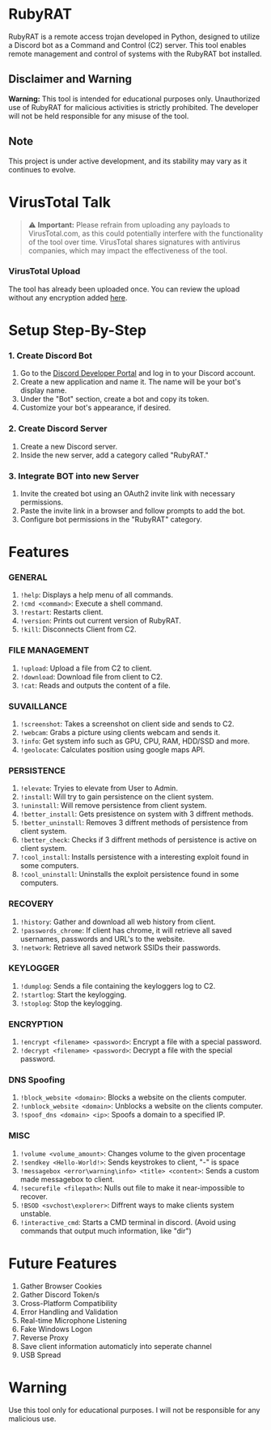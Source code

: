 # RubyRAT

RubyRAT is a remote access trojan developed in Python, designed to utilize a Discord bot as a Command and Control (C2) server. This tool enables remote management and control of systems with the RubyRAT bot installed.

## Disclaimer and Warning

**Warning:** This tool is intended for educational purposes only. Unauthorized use of RubyRAT for malicious activities is strictly prohibited. The developer will not be held responsible for any misuse of the tool.

## Note

This project is under active development, and its stability may vary as it continues to evolve.

# VirusTotal Talk

> ⚠️ **Important:** Please refrain from uploading any payloads to VirusTotal.com, as this could potentially interfere with the functionality of the tool over time. VirusTotal shares signatures with antivirus companies, which may impact the effectiveness of the tool.

### VirusTotal Upload

The tool has already been uploaded once. You can review the upload without any encryption added [here](https://www.virustotal.com/gui/file/426ed7a22f44beac5e34ffc0c71f927749d53e3f8a970acbabbf763894edc1bf/detection).

# Setup Step-By-Step

### 1. Create Discord Bot

1. Go to the [Discord Developer Portal](https://discord.com/developers/applications) and log in to your Discord account.
2. Create a new application and name it. The name will be your bot's display name.
3. Under the "Bot" section, create a bot and copy its token.
4. Customize your bot's appearance, if desired.

### 2. Create Discord Server

1. Create a new Discord server.
2. Inside the new server, add a category called "RubyRAT."

### 3. Integrate BOT into new Server

1. Invite the created bot using an OAuth2 invite link with necessary permissions.
2. Paste the invite link in a browser and follow prompts to add the bot.
3. Configure bot permissions in the "RubyRAT" category.

# Features

### GENERAL
1. `!help`: Displays a help menu of all commands.
2. `!cmd <command>`: Execute a shell command.
3. `!restart`: Restarts client.
4. `!version`: Prints out current version of RubyRAT.
5. `!kill`: Disconnects Client from C2.

### FILE MANAGEMENT
1. `!upload`: Upload a file from C2 to client.
2. `!download`: Download file from client to C2.
3. `!cat`: Reads and outputs the content of a file.

### SUVAILLANCE
1. `!screenshot`: Takes a screenshot on client side and sends to C2.
2. `!webcam`: Grabs a picture using clients webcam and sends it.
3. `!info`: Get system info such as GPU, CPU, RAM, HDD/SSD and more.
4. `!geolocate`: Calculates position using google maps API.

### PERSISTENCE
1. `!elevate`: Tryies to elevate from User to Admin.
2. `!install`: Will try to gain persistence on the client system.
3. `!uninstall`: Will remove persistence from client system.
4. `!better_install`: Gets presistence on system with 3 diffrent methods.
5. `!better_uninstall`: Removes 3 diffrent methods of persistence from client system.
6. `!better_check`: Checks if 3 diffrent methods of persistence is active on client system.
7. `!cool_install`: Installs persistence with a interesting exploit found in some computers.
8. `!cool_uninstall`: Uninstalls the exploit persistence found in some computers.

### RECOVERY
1. `!history`: Gather and download all web history from client.
2. `!passwords_chrome`: If client has chrome, it will retrieve all saved usernames, passwords and URL's to the website.
3. `!network`: Retrieve all saved network SSIDs their passwords.

### KEYLOGGER
1. `!dumplog`: Sends a file containing the keyloggers log to C2.
2. `!startlog`: Start the keylogging.
3. `!stoplog`: Stop the keylogging.

### ENCRYPTION
1. `!encrypt <filename> <password>`: Encrypt a file with a special password.
2. `!decrypt <filename> <password>`: Decrypt a file with the special password.

### DNS Spoofing
1. `!block_website <domain>`: Blocks a website on the clients computer.
2. `!unblock_website <domain>`: Unblocks a website on the clients computer.
3. `!spoof_dns <domain> <ip>`: Spoofs a domain to a specified IP.

### MISC
1. `!volume <volume_amount>`: Changes volume to the given procentage
2. `!sendkey <Hello-World!>`: Sends keystrokes to client, "-" is space
3. `!messagebox <error\warning\info> <title> <content>`: Sends a custom made messagebox to client.
4. `!securefile <filepath>`: Nulls out file to make it near-impossible to recover.
5. `!BSOD <svchost\explorer>`: Diffrent ways to make clients system unstable.
6. `!interactive_cmd`: Starts a CMD terminal in discord. (Avoid using commands that output much information, like "dir")

# Future Features

1. Gather Browser Cookies
2. Gather Discord Token/s
3. Cross-Platform Compatibility
4. Error Handling and Validation
5. Real-time Microphone Listening
6. Fake Windows Logon
7. Reverse Proxy
8. Save client information automaticly into seperate channel
9. USB Spread

# Warning

Use this tool only for educational purposes. I will not be responsible for any malicious use.
